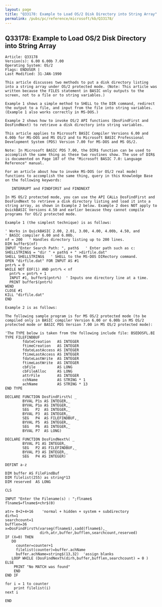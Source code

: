 ```yaml
---
layout: page
title: "Q33178: Example to Load OS/2 Disk Directory into String Array"
permalink: /pubs/pc/reference/microsoft/kb/Q33178/
---
```


## Q33178: Example to Load OS/2 Disk Directory into String Array

	Article: Q33178
	Version(s): 6.00 6.00b 7.00
	Operating System: OS/2
	Flags: ENDUSER |
	Last Modified: 31-JAN-1990
	
	This article discusses two methods to put a disk directory listing
	into a string array under OS/2 protected mode. (Note: This article was
	written because the FILES statement in BASIC only outputs to the
	screen, not to a file or to string variables.)
	
	Example 1 shows a simple method to SHELL to the DIR command, redirect
	the output to a file, and input from the file into string variables.
	(Example 1 also works correctly in MS-DOS.)
	
	Example 2 shows how to invoke OS/2 API functions (DosFindFirst and
	DosFindNext) to retrieve a disk directory into string variables.
	
	This article applies to Microsoft BASIC Compiler Versions 6.00 and
	6.00b for MS-DOS and MS OS/2 and to Microsoft BASIC Professional
	Development System (PDS) Version 7.00 for MS-DOS and MS OS/2.
	
	Note: In Microsoft BASIC PDS 7.00, the DIR$ function can be used to
	accomplish the same thing as these two routines show. The use of DIR$
	is documented on Page 107 of the "Microsoft BASIC 7.0: Language
	Reference" manual.
	
	For an article about how to invoke MS-DOS (or OS/2 real mode)
	functions to accomplish the same thing, query in this Knowledge Base
	on the following keywords:
	
	   INTERRUPT and FINDFIRST and FINDNEXT
	
	In MS OS/2 protected mode, you can use the API CALLs DosFindFirst and
	DosFindNext to retrieve a disk directory listing and load it into a
	string array, as shown in Example 2 below. Example 2 does NOT apply to
	QuickBASIC Versions 4.50 and earlier because they cannot compile
	programs for OS/2 protected mode.
	
	Example 1 (the simplest technique) is as follows:
	
	' Works in QuickBASIC 2.00, 2.01, 3.00, 4.00, 4.00b, 4.50, and
	' BASIC compiler 6.00 and 6.00b.
	nf = 200   ' Handles directory listing up to 200 lines.
	DIM buffer$(nf)
	INPUT "Enter Search Path: ", path$   ' Enter path such as c:
	SHELLSTRING$ = "dir " + path$ + " >dirfile.dat"
	SHELL SHELLSTRING$   ' SHELL to the MS-DOS DIRectory command.
	OPEN "dirfile.dat" FOR INPUT AS #1
	pntr% = 0
	WHILE NOT EOF(1) AND pntr% < nf
	  pntr% = pntr% + 1
	  INPUT #1, buffer$(pntr%)  ' Inputs one directory line at a time.
	  PRINT buffer$(pntr%)
	WEND
	CLOSE #1
	KILL "dirfile.dat"
	END
	
	Example 2 is as follows:
	
	The following sample program is for MS OS/2 protected mode (to be
	compiled only in BASIC compiler Version 6.00 or 6.00b in MS OS/2
	protected mode or BASIC PDS Version 7.00 in MS OS/2 protected mode):
	
	'The TYPE below is taken from the following include file: BSEDOSFL.BI
	TYPE FILEFINDBUF
	        fdateCreation   AS INTEGER
	        ftimeCreation   AS INTEGER
	        fdateLastAccess AS INTEGER
	        ftimeLastAccess AS INTEGER
	        fdateLastWrite  AS INTEGER
	        ftimeLastWrite  AS INTEGER
	        cbFile          AS LONG
	        cbFileAlloc     AS LONG
	        attrFile        AS INTEGER
	        cchName         AS STRING * 1
	        achName         AS STRING * 13
	END TYPE
	
	DECLARE FUNCTION DosFindFirst%( _
	        BYVAL P1s AS INTEGER,_
	        BYVAL P1o AS INTEGER,_
	        SEG   P2  AS INTEGER,_
	        BYVAL P3  AS INTEGER,_
	        SEG   P4  AS FILEFINDBUF,_
	        BYVAL P5  AS INTEGER,_
	        SEG   P6  AS INTEGER,_
	        BYVAL P7  AS LONG)
	
	DECLARE FUNCTION DosFindNext%( _
	        BYVAL P1 AS INTEGER,_
	        SEG   P2 AS FILEFINDBUF,_
	        BYVAL P3 AS INTEGER,_
	        SEG   P4 AS INTEGER)
	
	DEFINT a-z
	
	DIM buffer AS FileFindBuf
	DIM filelist(255) as string*13
	DIM reserved  AS LONG
	
	CLS
	
	INPUT "Enter the Filename(s) : ";flname$
	flname$=flname$+chr$(0)
	
	atr= 0+2+4+16    'normal + hidden + system + subdirectory
	dirh=1
	searchcount=1
	bufflen=36
	x=DosFindFirst%(varseg(flname$),sadd(flname$),_
	                dirh,atr,buffer,bufflen,searchcount,reserved)
	IF (X=0) THEN
	   DO
	     counter=counter+1
	     filelist(counter)=buffer.achName
	     buffer.achName=string$(13,32)  'assign blanks
	   LOOP WHILE (DosFindNext%(dirh,buffer,bufflen,searchcount) = 0 )
	ELSE
	    PRINT "No MATCH was found"
	    END
	END IF
	
	for i = 1 to counter
	    print filelist(i)
	next i
	
	END
